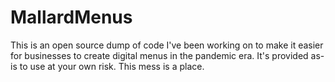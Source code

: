 # MallardMenus
This is an open source dump of code I've been working on to make it easier for businesses to create digital menus in the pandemic era. It's provided as-is to use at your own risk. This mess is a place.
